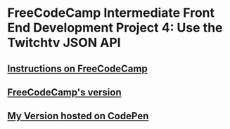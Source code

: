# FreeCodeCamp Intermediate Front End Development Project 4: Use the Twitchtv JSON API

## [Instructions on FreeCodeCamp](https://www.freecodecamp.org/challenges/use-the-twitchtv-json-api)

## [FreeCodeCamp's version](https://codepen.io/freeCodeCamp/full/Myvqmo)

## [My Version hosted on CodePen](https://codepen.io/leonard92/full/vKQYPq/)
